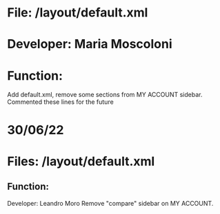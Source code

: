 # File: /layout/default.xml

# Developer: Maria Moscoloni

# Function:

Add default.xml, remove some sections from MY ACCOUNT sidebar. Commented these lines for the future

# 30/06/22

# Files: /layout/default.xml

## Function:

Developer: Leandro Moro
Remove "compare" sidebar on MY ACCOUNT.
